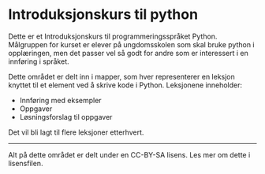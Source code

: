 # Introduksjonskurs til python

Dette er et Introduksjonskurs til programmeringsspråket Python. Målgruppen for
kurset er elever på ungdomsskolen som skal bruke python i opplæringen, men det
passer vel så godt for andre som er interessert i en innføring i språket.

Dette området er delt inn i mapper, som hver representerer en leksjon knyttet
til et element ved å skrive kode i Python. Leksjonene inneholder:

- Innføring med eksempler
- Oppgaver
- Løsningsforslag til oppgaver

Det vil bli lagt til flere leksjoner etterhvert.

---

Alt på dette området er delt under en CC-BY-SA lisens. Les mer om dette i
lisensfilen.
